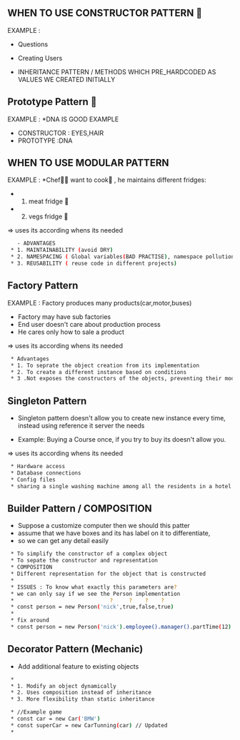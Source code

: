 
## WHEN TO USE CONSTRUCTOR PATTERN 👨
EXAMPLE :
- Questions
-  Creating Users

-  INHERITANCE PATTERN / METHODS WHICH PRE_HARDCODED AS VALUES WE CREATED INITIALLY

## Prototype Pattern 🧬
EXAMPLE :
*DNA IS GOOD EXAMPLE
- CONSTRUCTOR : EYES,HAIR 
- PROTOTYPE  :DNA

##  WHEN TO USE MODULAR PATTERN
EXAMPLE :
*Chef👨‍🍳 want to cook🍲 ,  he maintains different fridges:
- 1. meat fridge 🍖
- 2. vegs fridge 🥔

=> uses its according whens its needed

```bash
   - ADVANTAGES
 * 1. MAINTAINABILITY (avoid DRY)
 * 2. NAMESPACING ( Global variables(BAD PRACTISE), namespace pollution)
 * 3. REUSABILITY ( reuse code in different projects)
```

##  Factory Pattern
EXAMPLE : Factory produces many products(car,motor,buses)
 * Factory may have sub factories
 * End user doesn't care about production process
 * He cares only how to sale a product

=> uses its according whens its needed

```bash
 * Advantages
 * 1. To seprate the object creation from its implementation
 * 2. To create a different instance based on conditions
 * 3 .Not exposes the constructors of the objects, preventing their modifications
```


##  Singleton Pattern

 * Singleton pattern doesn't allow you to create new instance every time, instead using reference it server the needs

 * Example: Buying a Course once, if you try to buy its doesn't allow you.


=> uses its according whens its needed

```bash
 * Hardware access
 * Database connections
 * Config files 
 * sharing a single washing machine among all the residents in a hotel
```


##  Builder Pattern / COMPOSITION
 * Suppose a customize computer then we should this patter
 * assume that we have boxes and its has label on it to differentiate,
 * so we can get any detail easily

```bash
 * To simplify the constructor of a complex object
 * To sepate the constructor and representation
 * COMPOSITION
 * Different representation for the object that is constructed 
 * 
 * ISSUES : To know what exactly this parameters are?
 * we can only say if we see the Person implementation
 *                              ?     ?    ?    ? 
 * const person = new Person('nick',true,false,true)
 * 
 * fix around 
 * const person = new Person('nick').employee().manager().partTime(12)
```


##  Decorator Pattern (Mechanic)
  -  Add additional feature to existing objects

```bash
 * 
 * 1. Modify an object dynamically
 * 2. Uses composition instead of inheritance
 * 3. More flexibility than static inheritance
```


```bash
 * //Example game 
 * const car = new Car('BMW')
 * const superCar = new CarTunning(car) // Updated 
 * 
```

